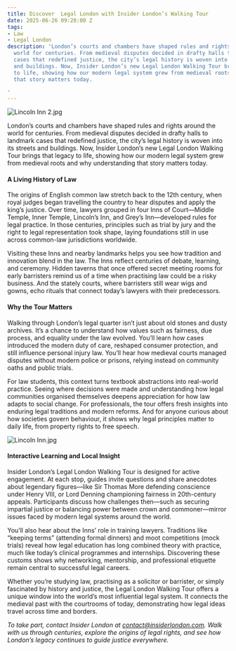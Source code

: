 ```yaml
---
title: Discover  Legal London with Insider London’s Walking Tour
date: 2025-06-26 09:28:00 Z
tags:
- Law
- Legal London
description: 'London’s courts and chambers have shaped rules and rights around the
  world for centuries. From medieval disputes decided in drafty halls to landmark
  cases that redefined justice, the city’s legal history is woven into its streets
  and buildings. Now, Insider London’s new Legal London Walking Tour brings that legacy
  to life, showing how our modern legal system grew from medieval roots and why understanding
  that story matters today.

'
---
```


![Lincoln Inn 2.jpg](/uploads/Lincoln%20Inn%202.jpg)

London’s courts and chambers have shaped rules and rights around the world for centuries. From medieval disputes decided in drafty halls to landmark cases that redefined justice, the city’s legal history is woven into its streets and buildings. Now, Insider London’s new Legal London Walking Tour brings that legacy to life, showing how our modern legal system grew from medieval roots and why understanding that story matters today.

#### A Living History of Law

The origins of English common law stretch back to the 12th century, when royal judges began travelling the country to hear disputes and apply the king’s justice. Over time, lawyers grouped in four Inns of Court—Middle Temple, Inner Temple, Lincoln’s Inn, and Grey’s Inn—developed rules for legal practice. In those centuries, principles such as trial by jury and the right to legal representation took shape, laying foundations still in use across common-law jurisdictions worldwide.

Visiting these Inns and nearby landmarks helps you see how tradition and innovation blend in the law. The Inns reflect centuries of debate, learning, and ceremony. Hidden taverns that once offered secret meeting rooms for early barristers remind us of a time when practising law could be a risky business. And the stately courts, where barristers still wear wigs and gowns, echo rituals that connect today’s lawyers with their predecessors.

#### Why the Tour Matters

Walking through London’s legal quarter isn’t just about old stones and dusty archives. It’s a chance to understand how values such as fairness, due process, and equality under the law evolved. You’ll learn how cases introduced the modern duty of care, reshaped consumer protection, and still influence personal injury law. You’ll hear how medieval courts managed disputes without modern police or prisons, relying instead on community oaths and public trials.

For law students, this context turns textbook abstractions into real-world practice. Seeing where decisions were made and understanding how legal communities organised themselves deepens appreciation for how law adapts to social change. For professionals, the tour offers fresh insights into enduring legal traditions and modern reforms. And for anyone curious about how societies govern behaviour, it shows why legal principles matter to daily life, from property rights to free speech.

![Lincoln Inn.jpg](/uploads/Lincoln%20Inn.jpg)

#### Interactive Learning and Local Insight

Insider London’s Legal London Walking Tour is designed for active engagement. At each stop, guides invite questions and share anecdotes about legendary figures—like Sir Thomas More defending conscience under Henry VIII, or Lord Denning championing fairness in 20th-century appeals. Participants discuss how challenges then—such as securing impartial justice or balancing power between crown and commoner—mirror issues faced by modern legal systems around the world.

You’ll also hear about the Inns’ role in training lawyers. Traditions like “keeping terms” (attending formal dinners) and moot competitions (mock trials) reveal how legal education has long combined theory with practice, much like today’s clinical programmes and internships. Discovering these customs shows why networking, mentorship, and professional etiquette remain central to successful legal careers.


Whether you’re studying law, practising as a solicitor or barrister, or simply fascinated by history and justice, the Legal London Walking Tour offers a unique window into the world’s most influential legal system. It connects the medieval past with the courtrooms of today, demonstrating how legal ideas travel across time and borders.

*To take part, contact Insider London at [contact@insiderlondon.com](mailto:contact@insiderlondon.com). Walk with us through centuries, explore the origins of legal rights, and see how London’s legacy continues to guide justice everywhere.*
